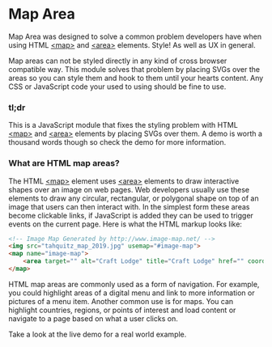# Map Area
Map Area was designed to solve a common problem developers have when using HTML [\<map\>](https://developer.mozilla.org/en-US/docs/Web/HTML/Element/map) and [\<area\>](https://developer.mozilla.org/en-US/docs/Web/HTML/Element/area) elements. Style! As well as UX in general.

Map areas can not be styled directly in any kind of cross browser compatible way. This module solves that problem by placing SVGs over the areas so you can style them and hook to them until your hearts content. Any CSS or JavaScript code your used to using should be fine to use.

### tl;dr
This is a JavaScript module that fixes the styling problem with HTML [\<map\>](https://developer.mozilla.org/en-US/docs/Web/HTML/Element/map) and [\<area\>](https://developer.mozilla.org/en-US/docs/Web/HTML/Element/area) elements by placing SVGs over them. A demo is worth a thousand words though so check the demo for more information.

### What are HTML map areas?

The HTML [\<map\>](https://developer.mozilla.org/en-US/docs/Web/HTML/Element/map) element uses [\<area\>](https://developer.mozilla.org/en-US/docs/Web/HTML/Element/area) elements to draw interactive shapes over an image on web pages. Web developers usually use these elements to draw any circular, rectangular, or polygonal shape on top of an image that users can then interact with. In the simplest form these areas become clickable links, if JavaScript is added they can be used to trigger events on the current page. Here is what the HTML markup looks like:

```html
<!-- Image Map Generated by http://www.image-map.net/ -->
<img src="tahquitz_map_2019.jpg" usemap="#image-map">
<map name="image-map">
    <area target="" alt="Craft Lodge" title="Craft Lodge" href="" coords="131,135,191,180" shape="rect">
</map>
```

HTML map areas are commonly used as a form of navigation. For example, you could highlight areas of a digital menu and link to more information or pictures of a menu item. Another common use is for maps. You can highlight countries, regions, or points of interest and load content or navigate to a page based on what a user clicks on.

Take a look at the live demo for a real world example.
